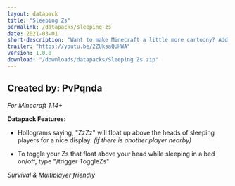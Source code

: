 ```yaml
---
layout: datapack
title: "Sleeping Zs"
permalink: /datapacks/sleeping-zs
date: 2021-03-01
short-description: "Want to make Minecraft a little more cartoony? Add Zs to sleeping players!"
trailer: "https://youtu.be/2ZUksaQUHWA"
version: 1.0.0
download: "/downloads/datapacks/Sleeping Zs.zip"
---
```

Created by: PvPqnda
-
*For Minecraft 1.14+*

**Datapack Features:**

- Hollograms saying, "ZzZz" will float up above the heads of sleeping players for a nice display. *(if there is another player nearby)*

- To toggle your Zs that float above your head while sleeping in a bed on/off, type "/trigger ToggleZs"

*Survival & Multiplayer friendly*
